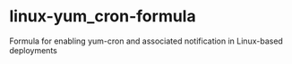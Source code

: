 # linux-yum_cron-formula
Formula for enabling yum-cron and associated notification in Linux-based deployments
